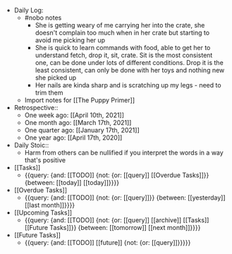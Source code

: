 - Daily Log:
    - #nobo notes
        - She is getting weary of me carrying her into the crate, she doesn't complain too much when in her crate but starting to avoid me picking her up
        - She is quick to learn commands with food, able to get her to understand fetch, drop it, sit, crate. Sit is the most consistent one, can be done under lots of different conditions. Drop it is the least consistent, can only be done with her toys and nothing new she picked up
        - Her nails are kinda sharp and is scratching up my legs - need to trim them
    - Import notes for [[The Puppy Primer]]
- Retrospective::
    - One week ago: [[April 10th, 2021]]
    - One month ago: [[March 17th, 2021]]
    - One quarter ago: [[January 17th, 2021]]
    - One year ago: [[April 17th, 2020]]
- Daily Stoic::
    - Harm from others can be nullified if you interpret the words in a way that's positive
- [[Tasks]]
    - {{query: {and: [[TODO]] {not: {or: [[query]] [[Overdue Tasks]]}} {between: [[today]] [[today]]}}}}
- [[Overdue Tasks]]
    - {{query: {and: [[TODO]] {not: {or: [[query]]}} {between: [[yesterday]] [[last month]]}}}}
- [[Upcoming Tasks]]
    - {{query: {and: [[TODO]] {not: {or: [[query]] [[archive]] [[Tasks]] [[Future Tasks]]}} {between: [[tomorrow]] [[next month]]}}}}
- [[Future Tasks]]
    - {{query: {and: [[TODO]] [[future]] {not: {or: [[query]]}}}}}
